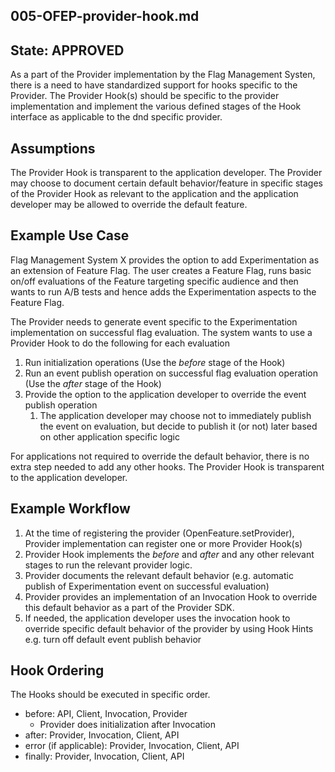 ## 005-OFEP-provider-hook.md

## State: APPROVED

As a part of the Provider implementation by the Flag Management Systen, there is a need to have standardized support for hooks specific to the Provider. The 
Provider Hook(s) should be specific to the provider implementation and implement the various defined stages of the Hook interface as applicable to the dnd
specific provider. 

## Assumptions

The Provider Hook is transparent to the application developer. The Provider may choose to document certain default behavior/feature in specific stages of the 
Provider Hook as relevant to the application and the application developer may be allowed to override the default feature. 

## Example Use Case

Flag Management System X provides the option to add Experimentation as an extension of Feature Flag. The user creates a Feature Flag, runs basic on/off 
evaluations of the Feature targeting specific audience and then wants to run A/B tests and hence adds the Experimentation aspects to the Feature Flag.

The Provider needs to generate event specific to the Experimentation implementation  on successful flag evaluation. The system wants to use a Provider Hook 
to do the following for each evaluation  
1. Run initialization operations (Use the _before_ stage of the Hook)
2. Run an event publish operation on successful flag evaluation operation (Use the _after_ stage of the Hook)
3. Provide the option to the application developer to override the event publish operation 
   1. The application developer may choose not to immediately publish the event on evaluation, but decide to publish it (or not) later based on other 
      application specific logic

For applications not required to override the default behavior, there is no extra step needed to add any other hooks. The Provider Hook is transparent to 
the application developer.

## Example Workflow

1. At the time of registering the provider (OpenFeature.setProvider), Provider implementation can register one or more Provider Hook(s)
2. Provider Hook implements the _before_ and _after_ and any other relevant stages to run the relevant provider logic.
3. Provider documents the relevant default behavior (e.g. automatic publish of Experimentation event on successful evaluation)
4. Provider provides an implementation of an Invocation Hook to override this default behavior as a part of the Provider SDK. 
5. If needed, the application developer uses the invocation hook to override specific default behavior of the provider by using Hook Hints e.g. turn off 
   default event publish behavior

## Hook Ordering

The Hooks should be executed in specific order.

* before: API, Client, Invocation, Provider
  * Provider does initialization after Invocation
* after: Provider, Invocation, Client, API  
* error (if applicable): Provider, Invocation, Client, API
* finally: Provider, Invocation, Client, API


